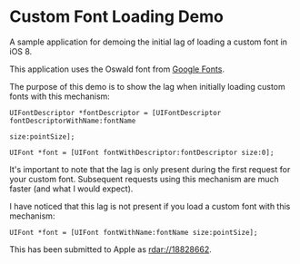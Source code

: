 Custom Font Loading Demo
========================

A sample application for demoing the initial lag of loading a custom font in iOS 8.

This application uses the Oswald font from [Google Fonts](http://www.google.com/fonts/).

The purpose of this demo is to show the lag when initially loading custom fonts with this mechanism:
```
UIFontDescriptor *fontDescriptor = [UIFontDescriptor fontDescriptorWithName:fontName
                                                                       size:pointSize];

UIFont *font = [UIFont fontWithDescriptor:fontDescriptor size:0];
```

It's important to note that the lag is only present during the first request for your custom font. Subsequent requests using this mechanism are much faster (and what I would expect).

I have noticed that this lag is not present if you load a custom font with this mechanism:
```
UIFont *font = [UIFont fontWithName:fontName size:pointSize];
```

This has been submitted to Apple as [rdar://18828662](rdar://18828662).
